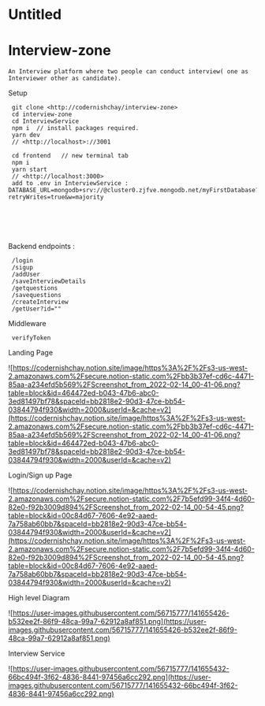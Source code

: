 # Untitled

# Interview-zone

```
An Interview platform where two people can conduct interview( one as Interviewer other as candidate).

```

Setup

```
 git clone <http://codernishchay/interview-zone>
 cd interview-zone
 cd InterviewService
 npm i  // install packages required.
 yarn dev
 // <http://localhost>://3001

 cd frontend   // new terminal tab
 npm i
 yarn start
 // <http://localhost:3000>
 add to .env in InterviewService : DATABASE_URL=mongodb+srv://@cluster0.zjfve.mongodb.net/myFirstDatabase?retryWrites=true&w=majority






```

Backend endpoints :

```
 /login
 /sigup
 /addUser
 /saveInterviewDetails
 /getquestions
 /savequestions
 /createInterview
 /getUser?id=""

```

Middleware

```
 verifyToken

```

Landing Page

![https://codernishchay.notion.site/image/https%3A%2F%2Fs3-us-west-2.amazonaws.com%2Fsecure.notion-static.com%2Fbb3b37ef-cd6c-4471-85aa-a234efd5b569%2FScreenshot_from_2022-02-14_00-41-06.png?table=block&id=464472ed-b043-47b6-abc0-3ed81497bf78&spaceId=bb2818e2-90d3-47ce-bb54-03844794f930&width=2000&userId=&cache=v2](https://codernishchay.notion.site/image/https%3A%2F%2Fs3-us-west-2.amazonaws.com%2Fsecure.notion-static.com%2Fbb3b37ef-cd6c-4471-85aa-a234efd5b569%2FScreenshot_from_2022-02-14_00-41-06.png?table=block&id=464472ed-b043-47b6-abc0-3ed81497bf78&spaceId=bb2818e2-90d3-47ce-bb54-03844794f930&width=2000&userId=&cache=v2)

Login/Sign up Page

![https://codernishchay.notion.site/image/https%3A%2F%2Fs3-us-west-2.amazonaws.com%2Fsecure.notion-static.com%2F7b5efd99-34f4-4d60-82e0-f92b3009d894%2FScreenshot_from_2022-02-14_00-54-45.png?table=block&id=00c84d67-7606-4e92-aaed-7a758ab60bb7&spaceId=bb2818e2-90d3-47ce-bb54-03844794f930&width=2000&userId=&cache=v2](https://codernishchay.notion.site/image/https%3A%2F%2Fs3-us-west-2.amazonaws.com%2Fsecure.notion-static.com%2F7b5efd99-34f4-4d60-82e0-f92b3009d894%2FScreenshot_from_2022-02-14_00-54-45.png?table=block&id=00c84d67-7606-4e92-aaed-7a758ab60bb7&spaceId=bb2818e2-90d3-47ce-bb54-03844794f930&width=2000&userId=&cache=v2)

High level Diagram

![https://user-images.githubusercontent.com/56715777/141655426-b532ee2f-86f9-48ca-99a7-62912a8af851.png](https://user-images.githubusercontent.com/56715777/141655426-b532ee2f-86f9-48ca-99a7-62912a8af851.png)

Interview Service

![https://user-images.githubusercontent.com/56715777/141655432-66bc494f-3f62-4836-8441-97456a6cc292.png](https://user-images.githubusercontent.com/56715777/141655432-66bc494f-3f62-4836-8441-97456a6cc292.png)
